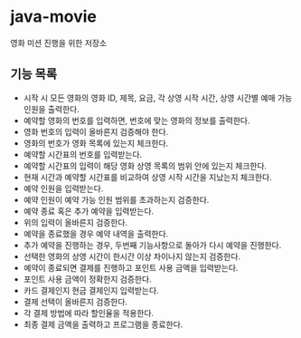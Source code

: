 # java-movie
영화 미션 진행을 위한 저장소

## 기능 목록

- 시작 시 모든 영화의 영화 ID, 제목, 요금, 각 상영 시작 시간, 상영 시간별 예매 가능 인원을 출력한다.
- 예약할 영화의 번호를 입력하면, 번호에 맞는 영화의 정보를 출력한다.
- 영화 번호의 입력이 올바른지 검증해야 한다.
- 영화의 번호가 영화 목록에 있는지 체크한다.
- 예약할 시간표의 번호를 입력받는다.
- 예약할 시간표의 입력이 해당 영화 상영 목록의 범위 안에 있는지 체크한다.
- 현재 시간과 예약할 시간표를 비교하여 상영 시작 시간을 지났는지 체크한다.
- 예약 인원을 입력받는다.
- 예약 인원이 예약 가능 인원 범위를 초과하는지 검증한다.
- 예약 종료 혹은 추가 예약을 입력받는다.
- 위의 입력이 올바른지 검증한다.
- 예약을 종료했을 경우 예약 내역을 출력한다.
- 추가 예약을 진행하는 경우, 두번째 기능사항으로 돌아가 다시 예약을 진행한다.
- 선택한 영화의 상영 시간이 한시간 이상 차이나지 않는지 검증한다.
- 예약이 종료되면 결제를 진행하고 포인트 사용 금액을 입력받는다.
- 포인트 사용 금액이 정확한지 검증한다.
- 카드 결제인지 현금 결제인지 입력받는다.
- 결제 선택이 올바른지 검증한다.
- 각 결제 방법에 따라 할인율을 적용한다.
- 최종 결제 금액을 출력하고 프로그램을 종료한다.